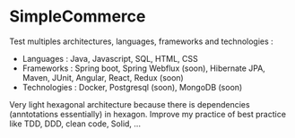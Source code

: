 # SimpleCommerce
Test multiples architectures, languages, frameworks and technologies :
- Languages : Java, Javascript, SQL, HTML, CSS
- Frameworks : Spring boot, Spring Webflux (soon), Hibernate JPA, Maven, JUnit, Angular, React, Redux (soon)
- Technologies : Docker, Postgresql (soon), MongoDB (soon)

Very light hexagonal architecture because there is dependencies (anntotations essentially) in hexagon.
Improve my practice of best practice like TDD, DDD, clean code, Solid, ...
